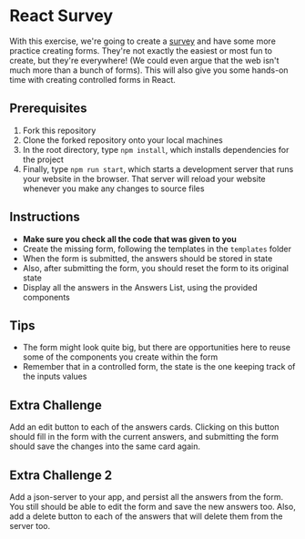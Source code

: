 # React Survey

With this exercise, we're going to create a [survey](./images/duck-survey.gif) and have some more practice creating forms. They're not exactly the easiest or most fun to create, but they're everywhere! (We could even argue that the web isn't much more than a bunch of forms). This will also give you some hands-on time with creating controlled forms in React.

## Prerequisites

1. Fork this repository
2. Clone the forked repository onto your local machines
3. In the root directory, type `npm install`, which installs dependencies for the project
4. Finally, type `npm run start`, which starts a development server that runs your website in the browser. That server will reload your website whenever you make any changes to source files

## Instructions

- **Make sure you check all the code that was given to you**
- Create the missing form, following the templates in the `templates` folder
- When the form is submitted, the answers should be stored in state
- Also, after submitting the form, you should reset the form to its original state
- Display all the answers in the Answers List, using the provided components

## Tips

- The form might look quite big, but there are opportunities here to reuse some of the components you create within the form
- Remember that in a controlled form, the state is the one keeping track of the inputs values

## Extra Challenge

Add an edit button to each of the answers cards. Clicking on this button should fill in the form with the current answers, and submitting the form should save the changes into the same card again.

## Extra Challenge 2

Add a json-server to your app, and persist all the answers from the form. You still should be able to edit the form and save the new answers too. Also, add a delete button to each of the answers that will delete them from the server too.
